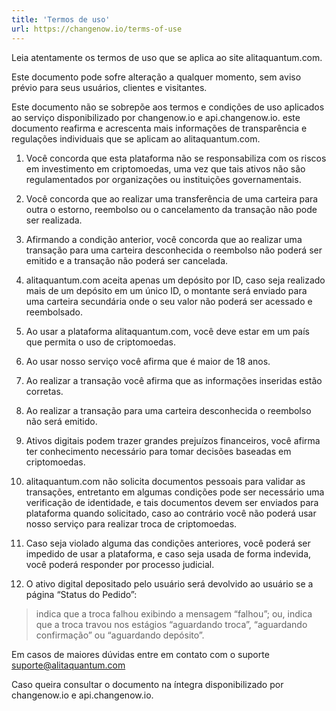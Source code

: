 ```yaml
---
title: 'Termos de uso'
url: https://changenow.io/terms-of-use
---
```


Leia atentamente os termos de uso que se aplica ao site alitaquantum.com.

Este documento pode sofre alteração a qualquer momento, sem aviso prévio para seus usuários, clientes e visitantes.

Este documento não se sobrepõe aos termos e condições de uso aplicados ao serviço disponibilizado por changenow.io e api.changenow.io. este documento reafirma e acrescenta mais informações de transparência e regulações individuais que se aplicam ao alitaquantum.com.

1. Você concorda que esta plataforma não se responsabiliza com os riscos em investimento em criptomoedas, uma vez que tais ativos não são regulamentados por organizações ou instituições governamentais.

2. Você concorda que ao realizar uma transferência de uma carteira para outra o estorno, reembolso ou o cancelamento da transação não pode ser realizada.

3. Afirmando a condição anterior, você concorda que ao realizar uma transação para uma carteira desconhecida o reembolso não poderá ser emitido e a transação não poderá ser cancelada.

4. alitaquantum.com aceita apenas um depósito por ID, caso seja realizado mais de um depósito em um único ID, o montante será enviado para uma carteira secundária onde o seu valor não poderá ser acessado e reembolsado.

5. Ao usar a plataforma alitaquantum.com, você deve estar em um país que permita o uso de criptomoedas.

6. Ao usar nosso serviço você afirma que é maior de 18 anos.

7. Ao realizar a transação você afirma que as informações inseridas estão corretas.

8. Ao realizar a transação para uma carteira desconhecida o reembolso não será emitido.

9. Ativos digitais podem trazer grandes prejuízos financeiros, você afirma ter conhecimento necessário para tomar decisões baseadas em criptomoedas.

10. alitaquantum.com não solicita documentos pessoais para validar as transações, entretanto em algumas condições pode ser necessário uma verificação de identidade, e tais documentos devem ser enviados para plataforma quando solicitado, caso ao contrário você não poderá usar nosso serviço para realizar troca de criptomoedas.

11. Caso seja violado alguma das condições anteriores, você poderá ser impedido de usar a plataforma, e caso seja usada de forma indevida, você poderá responder por processo judicial.

12. O ativo digital depositado pelo usuário será devolvido ao usuário se a página “Status do Pedido”:

> indica que a troca falhou exibindo a mensagem “falhou”; ou,
> indica que a troca travou nos estágios “aguardando troca”, “aguardando confirmação” ou “aguardando depósito”.

Em casos de maiores dúvidas entre em contato com o suporte suporte@alitaquantum.com

Caso queira consultar o documento na íntegra disponibilizado por changenow.io e api.changenow.io.
